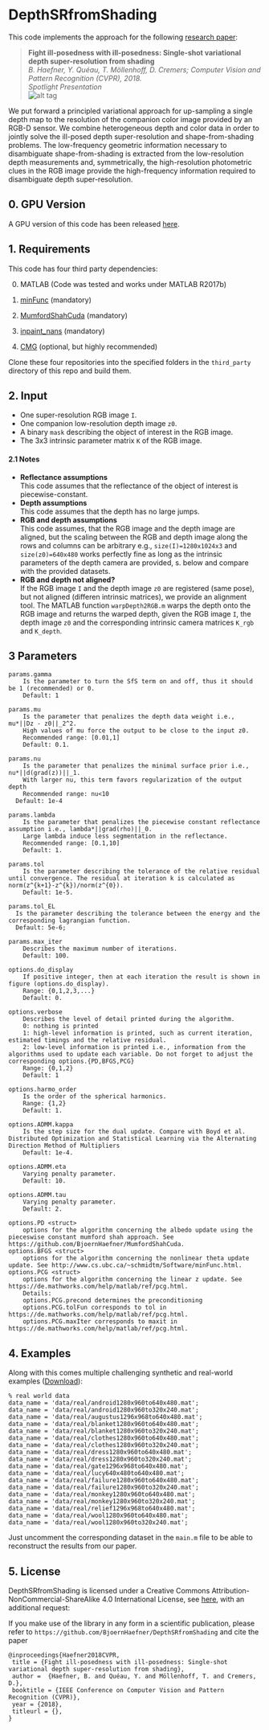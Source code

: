 # DepthSRfromShading
This code implements the approach for the following [research paper](https://vision.in.tum.de/_media/spezial/bib/haefner2018cvpr.pdf):

> **Fight ill-posedness with ill-posedness: Single-shot variational depth super-resolution from shading**  
> *B. Haefner, Y. Quéau, T. Möllenhoff, D. Cremers; Computer Vision and Pattern Recognition (CVPR), 2018.*  
> *Spotlight Presentation*  
![alt tag](https://vision.in.tum.de/_media/spezial/bib/haefner2018cvpr.png)

We put forward a principled variational approach for up-sampling a single depth map to the resolution of the companion color image provided by an RGB-D sensor. We combine heterogeneous depth and color data in order to jointly solve the ill-posed depth super-resolution and shape-from-shading problems. The low-frequency geometric information necessary to disambiguate shape-from-shading is extracted from the low-resolution depth measurements and, symmetrically, the high-resolution photometric clues in the RGB image provide the high-frequency information required to disambiguate depth super-resolution.

## 0. GPU Version

A GPU version of this code has been released [here](https://github.com/fwindolf/sfs-sr-single).

## 1. Requirements

This code has four third party dependencies:

0) MATLAB (Code was tested and works under MATLAB R2017b)

1) [minFunc](http://www.cs.ubc.ca/~schmidtm/Software/minFunc.html) (mandatory)

2) [MumfordShahCuda](https://github.com/BjoernHaefner/MumfordShahCuda) (mandatory)

3) [inpaint_nans](https://de.mathworks.com/matlabcentral/mlc-downloads/downloads/submissions/4551/versions/2/download/zip) (mandatory)

4) [CMG](http://www.cs.cmu.edu/%7Ejkoutis/cmg.html) (optional, but highly recommended)

Clone these four repositories into the specified folders in the `third_party` directory of this repo and build them.



## 2. Input

- One super-resolution RGB image `I`.
- One companion low-resolution depth image `z0`.
- A binary `mask` describing the object of interest in the RGB image.
- The 3x3 intrinsic parameter matrix `K` of the RGB image.

#### 2.1 Notes

- **Reflectance assumptions**  
This code assumes that the reflectance of the object of interest is piecewise-constant.
- **Depth assumptions**  
This code assumes that the depth has no large jumps.
- **RGB and depth assumptions**  
This code assumes, that the RGB image and the depth image are aligned, but the scaling between the RGB and depth image along the rows and columns can be arbitrary e.g., `size(I)=1280x1024x3` and `size(z0)=640x480` works perfectly fine as long as the intrinsic parameters of the depth camera are provided, s. below and compare with the provided datasets.
- **RGB and depth not aligned?**  
If the RGB image `I` and the depth image `z0` are registered (same pose), but not aligned (differen intrinsic matrices), we provide an alignment tool. The MATLAB function `warpDepth2RGB.m` warps the depth onto the RGB image and returns the warped depth, given the RGB image `I`, the depth image `z0` and the corresponding intrinsic camera matrices `K_rgb` and `K_depth`.




## 3 Parameters
```
params.gamma 
	Is the parameter to turn the SfS term on and off, thus it should be 1 (recommended) or 0.
	Default: 1
	
params.mu
	Is the parameter that penalizes the depth data weight i.e., mu*||Dz - z0||_2^2.
	High values of mu force the output to be close to the input z0.
	Recommended range: [0.01,1]
	Default: 0.1.
	
params.nu
	Is the parameter that penalizes the minimal surface prior i.e., nu*||d(grad(z))||_1.
	With larger nu, this term favors regularization of the output depth
	Recommended range: nu<10
  Default: 1e-4
	
params.lambda
	Is the parameter that penalizes the piecewise constant reflectance assumption i.e., lambda*||grad(rho)||_0.
	Large lambda induce less segmentation in the reflectance.
	Recommended range: [0.1,10]
	Default: 1.

params.tol
	Is the parameter describing the tolerance of the relative residual until convergence. The residual at iteration k is calculated as norm(z^{k+1}-z^{k})/norm(z^{0}).
	Default: 1e-5.

params.tol_EL
  Is the parameter describing the tolerance between the energy and the corresponding lagrangian function.
  Default: 5e-6;

params.max_iter
	Describes the maximum number of iterations.
	Default: 100.

options.do_display
	If positive integer, then at each iteration the result is shown in figure (options.do_display).
	Range: {0,1,2,3,...}
	Default: 0.

options.verbose
	Describes the level of detail printed during the algorithm.
	0: nothing is printed
	1: high-level information is printed, such as current iteration, estimated timings and the relative residual.
	2: low-level information is printed i.e., information from the algorithms used to update each variable. Do not forget to adjust the corresponding options.{PD,BFGS,PCG}
	Range: {0,1,2}
	Default: 1

options.harmo_order
	Is the order of the spherical harmonics.
	Range: {1,2}
	Default: 1.

options.ADMM.kappa
	Is the step size for the dual update. Compare with Boyd et al. Distributed Optimization and Statistical Learning via the Alternating Direction Method of Multipliers
	Default: 1e-4.

options.ADMM.eta
	Varying penalty parameter.
	Default: 10.

options.ADMM.tau
	Varying penalty parameter.
	Default: 2.

options.PD <struct>
	options for the algorithm concerning the albedo update using the pieceswise constant mumford shah approach. See https://github.com/BjoernHaefner/MumfordShahCuda.
options.BFGS <struct>
	options for the algorithm concerning the nonlinear theta update update. See http://www.cs.ubc.ca/~schmidtm/Software/minFunc.html.
options.PCG <struct>
	options for the algorithm concerning the linear z update. See https://de.mathworks.com/help/matlab/ref/pcg.html.
	Details:
	options.PCG.precond determines the preconditioning
	options.PCG.tolFun corresponds to tol in https://de.mathworks.com/help/matlab/ref/pcg.html.
	options.PCG.maxIter corresponds to maxit in https://de.mathworks.com/help/matlab/ref/pcg.html.
```
## 4. Examples
Along with this comes multiple challenging synthetic and real-world examples ([Download](http://vision.in.tum.de/~haefner/depthsrfromshading_data.zip)):

```
% real world data
data_name = 'data/real/android1280x960to640x480.mat';
data_name = 'data/real/android1280x960to320x240.mat';
data_name = 'data/real/augustus1296x968to640x480.mat';
data_name = 'data/real/blanket1280x960to640x480.mat';
data_name = 'data/real/blanket1280x960to320x240.mat';
data_name = 'data/real/clothes1280x960to640x480.mat';
data_name = 'data/real/clothes1280x960to320x240.mat';
data_name = 'data/real/dress1280x960to640x480.mat';
data_name = 'data/real/dress1280x960to320x240.mat';
data_name = 'data/real/gate1296x968to640x480.mat';
data_name = 'data/real/lucy640x480to640x480.mat';
data_name = 'data/real/failure1280x960to640x480.mat';
data_name = 'data/real/failure1280x960to320x240.mat';
data_name = 'data/real/monkey1280x960to640x480.mat';
data_name = 'data/real/monkey1280x960to320x240.mat';
data_name = 'data/real/relief1296x968to640x480.mat';
data_name = 'data/real/wool1280x960to640x480.mat';
data_name = 'data/real/wool1280x960to320x240.mat';
```
Just uncomment the corresponding dataset in the `main.m` file to  be able to reconstruct the results from our paper.

## 5. License

DepthSRfromShading is licensed under a Creative Commons Attribution-NonCommercial-ShareAlike 4.0 International License, see [here](http://creativecommons.org/licenses/by-nc-sa/4.0/), with an additional request:

If you make use of the library in any form in a scientific publication, please refer to `https://github.com/BjoernHaefner/DepthSRfromShading` and cite the paper

```
@inproceedings{Haefner2018CVPR,
 title = {Fight ill-posedness with ill-posedness: Single-shot variational depth super-resolution from shading},
 author =  {Haefner, B. and Quéau, Y. and Möllenhoff, T. and Cremers, D.},
 booktitle = {IEEE Conference on Computer Vision and Pattern Recognition (CVPR)},
 year = {2018},
 titleurl = {},
}
```
